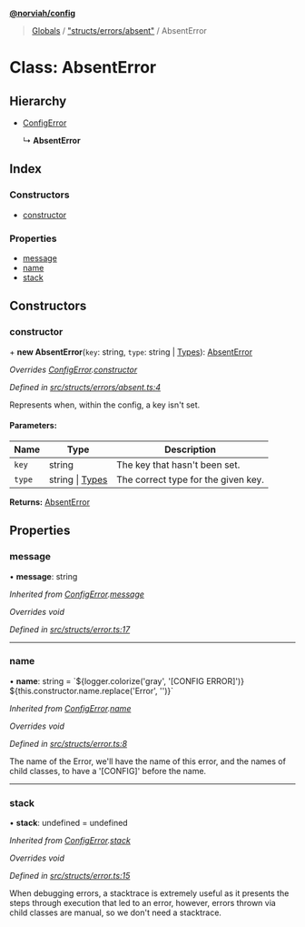 **[@norviah/config](../README.md)**

> [Globals](../globals.md) / ["structs/errors/absent"](../modules/_structs_errors_absent_.md) / AbsentError

# Class: AbsentError

## Hierarchy

* [ConfigError](_structs_error_.configerror.md)

  ↳ **AbsentError**

## Index

### Constructors

* [constructor](_structs_errors_absent_.absenterror.md#constructor)

### Properties

* [message](_structs_errors_absent_.absenterror.md#message)
* [name](_structs_errors_absent_.absenterror.md#name)
* [stack](_structs_errors_absent_.absenterror.md#stack)

## Constructors

### constructor

\+ **new AbsentError**(`key`: string, `type`: string \| [Types](../modules/_types_types_.md#types)): [AbsentError](_structs_errors_absent_.absenterror.md)

*Overrides [ConfigError](_structs_error_.configerror.md).[constructor](_structs_error_.configerror.md#constructor)*

*Defined in [src/structs/errors/absent.ts:4](https://github.com/norviah/config/blob/641e50d/src/structs/errors/absent.ts#L4)*

Represents when, within the config, a key isn't set.

#### Parameters:

Name | Type | Description |
------ | ------ | ------ |
`key` | string | The key that hasn't been set. |
`type` | string \| [Types](../modules/_types_types_.md#types) | The correct type for the given key.  |

**Returns:** [AbsentError](_structs_errors_absent_.absenterror.md)

## Properties

### message

•  **message**: string

*Inherited from [ConfigError](_structs_error_.configerror.md).[message](_structs_error_.configerror.md#message)*

*Overrides void*

*Defined in [src/structs/error.ts:17](https://github.com/norviah/config/blob/641e50d/src/structs/error.ts#L17)*

___

### name

•  **name**: string = \`${logger.colorize('gray', '[CONFIG ERROR]')} ${this.constructor.name.replace('Error', '')}\`

*Inherited from [ConfigError](_structs_error_.configerror.md).[name](_structs_error_.configerror.md#name)*

*Overrides void*

*Defined in [src/structs/error.ts:8](https://github.com/norviah/config/blob/641e50d/src/structs/error.ts#L8)*

The name of the Error, we'll have the name of this error, and the names of
child classes, to have a '[CONFIG]' before the name.

___

### stack

•  **stack**: undefined = undefined

*Inherited from [ConfigError](_structs_error_.configerror.md).[stack](_structs_error_.configerror.md#stack)*

*Overrides void*

*Defined in [src/structs/error.ts:15](https://github.com/norviah/config/blob/641e50d/src/structs/error.ts#L15)*

When debugging errors, a stacktrace is extremely useful as it presents the
steps through execution that led to an error, however, errors thrown via
child classes are manual, so we don't need a stacktrace.
